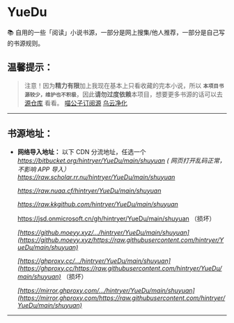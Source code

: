 # YueDu
📚 自用的一些「阅读」小说书源，一部分是网上搜集/他人推荐，一部分是自己写的书源规则。  

## 温馨提示：
> 注意！因为**精力有限**加上我现在基本上只看收藏的完本小说，所以 **`本项目书源较少，维护也不积极`**，因此**请勿过度依赖**本项目，想要更多书源的话可以去 [源仓库](https://www.yckceo.com/yuedu/shuyuan) 看看。
[喵公子订阅源](http://yuedu.miaogongzi.net/shuyuan/miaogongziDY.json)
[乌云净化](http://www.lanzoux.com/b0bw8jwoh)
****
## 书源地址：

- **网络导入地址：** 以下 CDN 分流地址，任选一个  
_https://bitbucket.org/hintryer/YueDu/main/shuyuan ( 网页打开乱码正常，不影响 APP 导入）_
_https://raw.scholar.rr.nu/hintryer/YueDu/main/shuyuan_

  _https://raw.nuaa.cf/hintryer/YueDu/main/shuyuan_

  _https://raw.kkgithub.com/hintryer/YueDu/main/shuyuan_

  https://jsd.onmicrosoft.cn/gh/hintryer/YueDu/main/shuyuan （损坏）
  
  _[https://github.moeyy.xyz/.../hintryer/YueDu/main/shuyuan](https://github.moeyy.xyz/https://raw.githubusercontent.com/hintryer/YueDu/main/shuyuan)_

  _[https://ghproxy.cc/.../hintryer/YueDu/main/shuyuan](https://ghproxy.cc/https://raw.githubusercontent.com/hintryer/YueDu/main/shuyuan)_  （损坏）

  _[https://mirror.ghproxy.com/.../hintryer/YueDu/main/shuyuan](https://mirror.ghproxy.com/https://raw.githubusercontent.com/hintryer/YueDu/main/shuyuan)_  



****

